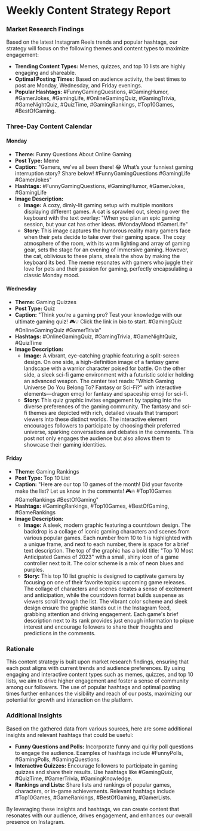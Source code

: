 # Weekly Content Strategy Report

### Market Research Findings
Based on the latest Instagram Reels trends and popular hashtags, our strategy will focus on the following themes and content types to maximize engagement:
- **Trending Content Types:** Memes, quizzes, and top 10 lists are highly engaging and shareable.
- **Optimal Posting Times:** Based on audience activity, the best times to post are Monday, Wednesday, and Friday evenings.
- **Popular Hashtags:** #FunnyGamingQuestions, #GamingHumor, #GamerJokes, #GamingLife, #OnlineGamingQuiz, #GamingTrivia, #GameNightQuiz, #QuizTime, #GamingRankings, #Top10Games, #BestOfGaming.

### Three-Day Content Calendar

#### Monday
- **Theme:** Funny Questions About Online Gaming
- **Post Type:** Meme
- **Caption:** "Gamers, we’ve all been there! 😂 What’s your funniest gaming interruption story? Share below! #FunnyGamingQuestions #GamingLife #GamerJokes"
- **Hashtags:** #FunnyGamingQuestions, #GamingHumor, #GamerJokes, #GamingLife
- **Image Description:**
  - **Image:** A cozy, dimly-lit gaming setup with multiple monitors displaying different games. A cat is sprawled out, sleeping over the keyboard with the text overlay: "When you plan an epic gaming session, but your cat has other ideas. #MondayMood #GamerLife"
  - **Story:** This image captures the humorous reality many gamers face when their pets decide to take over their gaming space. The cozy atmosphere of the room, with its warm lighting and array of gaming gear, sets the stage for an evening of immersive gaming. However, the cat, oblivious to these plans, steals the show by making the keyboard its bed. The meme resonates with gamers who juggle their love for pets and their passion for gaming, perfectly encapsulating a classic Monday mood.

#### Wednesday
- **Theme:** Gaming Quizzes
- **Post Type:** Quiz
- **Caption:** "Think you’re a gaming pro? Test your knowledge with our ultimate gaming quiz! 🎮💡 Click the link in bio to start. #GamingQuiz #OnlineGamingQuiz #GamerTrivia"
- **Hashtags:** #OnlineGamingQuiz, #GamingTrivia, #GameNightQuiz, #QuizTime
- **Image Description:**
  - **Image:** A vibrant, eye-catching graphic featuring a split-screen design. On one side, a high-definition image of a fantasy game landscape with a warrior character poised for battle. On the other side, a sleek sci-fi game environment with a futuristic soldier holding an advanced weapon. The center text reads: "Which Gaming Universe Do You Belong To? Fantasy or Sci-Fi?" with interactive elements—dragon emoji for fantasy and spaceship emoji for sci-fi.
  - **Story:** This quiz graphic invites engagement by tapping into the diverse preferences of the gaming community. The fantasy and sci-fi themes are depicted with rich, detailed visuals that transport viewers into these distinct worlds. The interactive element encourages followers to participate by choosing their preferred universe, sparking conversations and debates in the comments. This post not only engages the audience but also allows them to showcase their gaming identities.

#### Friday
- **Theme:** Gaming Rankings
- **Post Type:** Top 10 List
- **Caption:** "Here are our top 10 games of the month! Did your favorite make the list? Let us know in the comments! 🎮🔥 #Top10Games #GameRankings #BestOfGaming"
- **Hashtags:** #GamingRankings, #Top10Games, #BestOfGaming, #GameRankings
- **Image Description:**
  - **Image:** A sleek, modern graphic featuring a countdown design. The backdrop is a collage of iconic gaming characters and scenes from various popular games. Each number from 10 to 1 is highlighted with a unique frame, and next to each number, there is space for a brief text description. The top of the graphic has a bold title: "Top 10 Most Anticipated Games of 2023" with a small, shiny icon of a game controller next to it. The color scheme is a mix of neon blues and purples.
  - **Story:** This top 10 list graphic is designed to captivate gamers by focusing on one of their favorite topics: upcoming game releases. The collage of characters and scenes creates a sense of excitement and anticipation, while the countdown format builds suspense as viewers scroll through the list. The vibrant color scheme and sleek design ensure the graphic stands out in the Instagram feed, grabbing attention and driving engagement. Each game's brief description next to its rank provides just enough information to pique interest and encourage followers to share their thoughts and predictions in the comments.

### Rationale
This content strategy is built upon market research findings, ensuring that each post aligns with current trends and audience preferences. By using engaging and interactive content types such as memes, quizzes, and top 10 lists, we aim to drive higher engagement and foster a sense of community among our followers. The use of popular hashtags and optimal posting times further enhances the visibility and reach of our posts, maximizing our potential for growth and interaction on the platform.

### Additional Insights
Based on the gathered data from various sources, here are some additional insights and relevant hashtags that could be useful:
- **Funny Questions and Polls:** Incorporate funny and quirky poll questions to engage the audience. Examples of hashtags include #FunnyPolls, #GamingPolls, #GamingQuestions.
- **Interactive Quizzes:** Encourage followers to participate in gaming quizzes and share their results. Use hashtags like #GamingQuiz, #QuizTime, #GamerTrivia, #GamingKnowledge.
- **Rankings and Lists:** Share lists and rankings of popular games, characters, or in-game achievements. Relevant hashtags include #Top10Games, #GameRankings, #BestOfGaming, #GamerLists.

By leveraging these insights and hashtags, we can create content that resonates with our audience, drives engagement, and enhances our overall presence on Instagram.